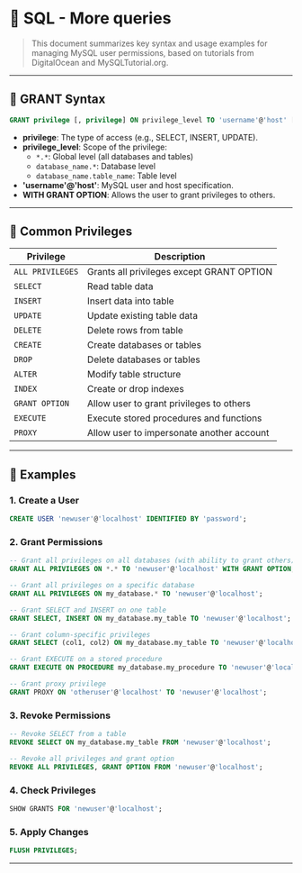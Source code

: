 # 🔐 SQL - More queries

> This document summarizes key syntax and usage examples for managing MySQL user permissions, based on tutorials from DigitalOcean and MySQLTutorial.org.

---

## 📘 GRANT Syntax

```sql
GRANT privilege [, privilege] ON privilege_level TO 'username'@'host' [WITH GRANT OPTION];
```

- **privilege**: The type of access (e.g., SELECT, INSERT, UPDATE).
- **privilege_level**: Scope of the privilege:
  - `*.*`: Global level (all databases and tables)
  - `database_name.*`: Database level
  - `database_name.table_name`: Table level
- **'username'@'host'**: MySQL user and host specification.
- **WITH GRANT OPTION**: Allows the user to grant privileges to others.

---

## 🔑 Common Privileges

| Privilege          | Description                                 |
|--------------------|---------------------------------------------|
| `ALL PRIVILEGES`   | Grants all privileges except GRANT OPTION  |
| `SELECT`           | Read table data                            |
| `INSERT`           | Insert data into table                     |
| `UPDATE`           | Update existing table data                 |
| `DELETE`           | Delete rows from table                     |
| `CREATE`           | Create databases or tables                 |
| `DROP`             | Delete databases or tables                 |
| `ALTER`            | Modify table structure                     |
| `INDEX`            | Create or drop indexes                     |
| `GRANT OPTION`     | Allow user to grant privileges to others   |
| `EXECUTE`          | Execute stored procedures and functions    |
| `PROXY`            | Allow user to impersonate another account  |

---

## 🧪 Examples

### 1. Create a User

```sql
CREATE USER 'newuser'@'localhost' IDENTIFIED BY 'password';
```

### 2. Grant Permissions

```sql
-- Grant all privileges on all databases (with ability to grant others)
GRANT ALL PRIVILEGES ON *.* TO 'newuser'@'localhost' WITH GRANT OPTION;

-- Grant all privileges on a specific database
GRANT ALL PRIVILEGES ON my_database.* TO 'newuser'@'localhost';

-- Grant SELECT and INSERT on one table
GRANT SELECT, INSERT ON my_database.my_table TO 'newuser'@'localhost';

-- Grant column-specific privileges
GRANT SELECT (col1, col2) ON my_database.my_table TO 'newuser'@'localhost';

-- Grant EXECUTE on a stored procedure
GRANT EXECUTE ON PROCEDURE my_database.my_procedure TO 'newuser'@'localhost';

-- Grant proxy privilege
GRANT PROXY ON 'otheruser'@'localhost' TO 'newuser'@'localhost';
```

### 3. Revoke Permissions

```sql
-- Revoke SELECT from a table
REVOKE SELECT ON my_database.my_table FROM 'newuser'@'localhost';

-- Revoke all privileges and grant option
REVOKE ALL PRIVILEGES, GRANT OPTION FROM 'newuser'@'localhost';
```

### 4. Check Privileges

```sql
SHOW GRANTS FOR 'newuser'@'localhost';
```

### 5. Apply Changes

```sql
FLUSH PRIVILEGES;
```

---

